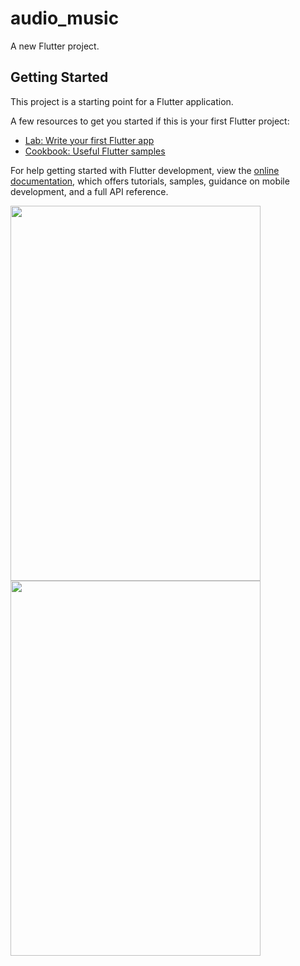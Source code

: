 # audio_music

A new Flutter project.

## Getting Started

This project is a starting point for a Flutter application.

A few resources to get you started if this is your first Flutter project:

- [Lab: Write your first Flutter app](https://docs.flutter.dev/get-started/codelab)
- [Cookbook: Useful Flutter samples](https://docs.flutter.dev/cookbook)

For help getting started with Flutter development, view the
[online documentation](https://docs.flutter.dev/), which offers tutorials,
samples, guidance on mobile development, and a full API reference.



<img src="https://github.com/userdixit/audio_music/assets/120080979/cc5c4036-0dd5-4e50-8bc6-ec7e8b2da44a" width="400" height="600">



<img src="https://github.com/userdixit/audio_music/assets/120080979/0b6719a0-a1ad-4258-a196-bea4fbd07fe0" width="400" height="600">
